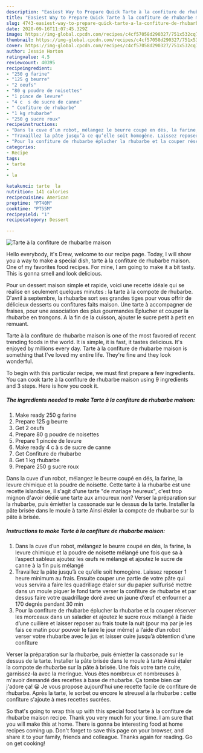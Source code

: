 ```yaml
---
description: "Easiest Way to Prepare Quick Tarte à la confiture de rhubarbe maison"
title: "Easiest Way to Prepare Quick Tarte à la confiture de rhubarbe maison"
slug: 4743-easiest-way-to-prepare-quick-tarte-a-la-confiture-de-rhubarbe-maison
date: 2020-09-16T11:07:45.329Z
image: https://img-global.cpcdn.com/recipes/c4cf57058d290327/751x532cq70/tarte-a-la-confiture-de-rhubarbe-maison-photo-principale-de-la-recette.jpg
thumbnail: https://img-global.cpcdn.com/recipes/c4cf57058d290327/751x532cq70/tarte-a-la-confiture-de-rhubarbe-maison-photo-principale-de-la-recette.jpg
cover: https://img-global.cpcdn.com/recipes/c4cf57058d290327/751x532cq70/tarte-a-la-confiture-de-rhubarbe-maison-photo-principale-de-la-recette.jpg
author: Jessie Horton
ratingvalue: 4.5
reviewcount: 40395
recipeingredient:
- "250 g farine"
- "125 g beurre"
- "2 oeufs"
- "80 g poudre de noisettes"
- "1 pince de levure"
- "4 c  s de sucre de canne"
- " Confiture de rhubarbe"
- "1 kg rhubarbe"
- "250 g sucre roux"
recipeinstructions:
- "Dans la cuve d’un robot, mélangez le beurre coupé en dés, la farine, la levure chimique et la poudre de noisette mélangé une fois que sa à l’aspect sableux ajoutez les œufs re mélangé et ajoutez le sucre de canne à la fin puis mélangé"
- "Travaillez la pâte jusqu’à ce qu’elle soit homogène. Laissez reposer 1 heure minimum au frais. Ensuite couper une partie de votre pâte qui vous servira a faire les quadrillage étaler sur du papier sulfurisé mettre dans un moule piquer le fond tarte verser la confiture de rhubarbe et par dessus faire votre quadrillage doré avec un jaune d’œuf et enfourner a 170 degrés pendant 30 min"
- "Pour la confiture de rhubarbe éplucher la rhubarbe et la couper réserver les morceaux dans un saladier et ajoutez le sucre roux mélangé à l’aide d’une cuillère et laisser reposer au frais toute la nuit (pour ma par je les fais ce matin pour pouvoir le faire le jour même) a l’aide d’un robot verser votre rhubarbe avec le jus et laisser cuire jusqu’à obtention d’une confiture"
categories:
- Recipe
tags:
- tarte
- 
- la

katakunci: tarte  la 
nutrition: 141 calories
recipecuisine: American
preptime: "PT40M"
cooktime: "PT55M"
recipeyield: "1"
recipecategory: Dessert

---
```



![Tarte à la confiture de rhubarbe maison](https://img-global.cpcdn.com/recipes/c4cf57058d290327/751x532cq70/tarte-a-la-confiture-de-rhubarbe-maison-photo-principale-de-la-recette.jpg)

Hello everybody, it's Drew, welcome to our recipe page. Today, I will show you a way to make a special dish, tarte à la confiture de rhubarbe maison. One of my favorites food recipes. For mine, I am going to make it a bit tasty. This is gonna smell and look delicious.

Pour un dessert maison simple et rapide, voici une recette idéale qui se réalise en seulement quelques minutes : la tarte à la compote de rhubarbe. D&#39;avril à septembre, la rhubarbe sort ses grandes tiges pour vous offrir de délicieux desserts ou confitures faits maison. Une tarte à accompagner de fraises, pour une association des plus gourmandes Eplucher et couper la rhubarbe en tronçons. A la fin de la cuisson, ajouter le sucre petit à petit en remuant.

Tarte à la confiture de rhubarbe maison is one of the most favored of recent trending foods in the world. It is simple, it is fast, it tastes delicious. It's enjoyed by millions every day. Tarte à la confiture de rhubarbe maison is something that I've loved my entire life. They're fine and they look wonderful.


To begin with this particular recipe, we must first prepare a few ingredients. You can cook tarte à la confiture de rhubarbe maison using 9 ingredients and 3 steps. Here is how you cook it.

<!--inarticleads1-->

##### The ingredients needed to make Tarte à la confiture de rhubarbe maison:

1. Make ready 250 g farine
1. Prepare 125 g beurre
1. Get 2 oeufs
1. Prepare 80 g poudre de noisettes
1. Prepare 1 pincée de levure
1. Make ready 4 c à s de sucre de canne
1. Get  Confiture de rhubarbe
1. Get 1 kg rhubarbe
1. Prepare 250 g sucre roux


Dans la cuve d&#39;un robot, mélangez le beurre coupé en dés, la farine, la levure chimique et la poudre de noisette. Cette tarte à la rhubarbe est une recette islandaise, il s&#39;agit d&#39;une tarte &#34;de mariage heureux&#34;, c&#39;est trop mignon d&#39;avoir dédié une tarte aux amoureux non? Verser la préparation sur la rhubarbe, puis émietter la cassonade sur le dessus de la tarte. Installer la pâte brisée dans le moule à tarte Ainsi étaler la compote de rhubarbe sur la pâte à brisée. 

<!--inarticleads2-->

##### Instructions to make Tarte à la confiture de rhubarbe maison:

1. Dans la cuve d’un robot, mélangez le beurre coupé en dés, la farine, la levure chimique et la poudre de noisette mélangé une fois que sa à l’aspect sableux ajoutez les œufs re mélangé et ajoutez le sucre de canne à la fin puis mélangé
1. Travaillez la pâte jusqu’à ce qu’elle soit homogène. Laissez reposer 1 heure minimum au frais. Ensuite couper une partie de votre pâte qui vous servira a faire les quadrillage étaler sur du papier sulfurisé mettre dans un moule piquer le fond tarte verser la confiture de rhubarbe et par dessus faire votre quadrillage doré avec un jaune d’œuf et enfourner a 170 degrés pendant 30 min
1. Pour la confiture de rhubarbe éplucher la rhubarbe et la couper réserver les morceaux dans un saladier et ajoutez le sucre roux mélangé à l’aide d’une cuillère et laisser reposer au frais toute la nuit (pour ma par je les fais ce matin pour pouvoir le faire le jour même) a l’aide d’un robot verser votre rhubarbe avec le jus et laisser cuire jusqu’à obtention d’une confiture


Verser la préparation sur la rhubarbe, puis émietter la cassonade sur le dessus de la tarte. Installer la pâte brisée dans le moule à tarte Ainsi étaler la compote de rhubarbe sur la pâte à brisée. Une fois votre tarte cuite, garnissez-la avec la meringue. Vous êtes nombreux et nombreuses à m&#39;avoir demandé des recettes à base de rhubarbe. Ça tombe bien car j&#39;adore ça! 😀 Je vous propose aujourd&#39;hui une recette facile de confiture de rhubarbe. Après la tarte, le sorbet ou encore le streusel à la rhubarbe : cette confiture s&#39;ajoute à mes recettes sucrées. 

So that's going to wrap this up with this special food tarte à la confiture de rhubarbe maison recipe. Thank you very much for your time. I am sure that you will make this at home. There is gonna be interesting food at home recipes coming up. Don't forget to save this page on your browser, and share it to your family, friends and colleague. Thanks again for reading. Go on get cooking!
